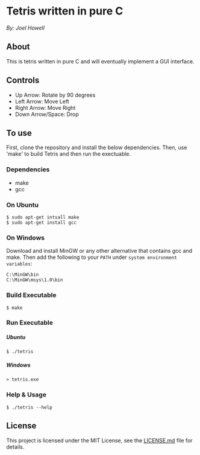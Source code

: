 # Tetris written in pure C

*By: Joel Howell*

## About 
This is tetris written in pure C and will eventually implement a GUI interface.

## Controls
* Up Arrow: Rotate by 90 degrees
* Left Arrow: Move Left
* Right Arrow: Move Right
* Down Arrow/Space: Drop

## To use
First, clone the repository and install the below dependencies. Then, use 'make' to build Tetris and then run the exectuable.

### Dependencies
- make
- gcc

### On Ubuntu
```
$ sudo apt-get intsall make
$ sudo apt-get install gcc
```

### On Windows
Download and install MinGW or any other alternative that contains gcc and make. Then add the following to your `PATH` under `system environment variables`:

```
C:\MinGW\bin
C:\MinGW\msys\1.0\bin
```

### Build Executable
```
$ make
```

### Run Executable
##### Ubuntu
```
$ ./tetris
```

##### Windows
```
> tetris.exe
```

### Help & Usage
```
$ ./tetris --help
```

## License
This project is licensed under the MIT License, see the [LICENSE.md](LICENSE "MIT License") file for details.